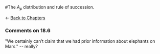 #The $A_p$ distribution and rule of succession.

$\leftarrow$ [Back to Chapters](./index.html)


### Comments on 18.6

"We certainly can’t claim that we had prior information
about elephants on Mars." -- really? 
